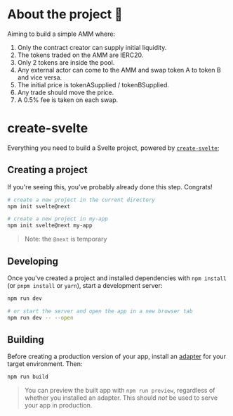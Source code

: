 # About the project 🍾

Aiming to build a simple AMM where: 
1. Only the contract creator can supply initial liquidity.
2. The tokens traded on the AMM are IERC20.
3. Only 2 tokens are inside the pool.
4. Any external actor can come to the AMM and swap token A to token B and vice versa.
5. The initial price is tokenASupplied / tokenBSupplied.
6. Any trade should move the price.
7.  A 0.5% fee is taken on each swap.








# create-svelte

Everything you need to build a Svelte project, powered by [`create-svelte`](https://github.com/sveltejs/kit/tree/master/packages/create-svelte);

## Creating a project

If you're seeing this, you've probably already done this step. Congrats!

```bash
# create a new project in the current directory
npm init svelte@next

# create a new project in my-app
npm init svelte@next my-app
```

> Note: the `@next` is temporary

## Developing

Once you've created a project and installed dependencies with `npm install` (or `pnpm install` or `yarn`), start a development server:

```bash
npm run dev

# or start the server and open the app in a new browser tab
npm run dev -- --open
```

## Building

Before creating a production version of your app, install an [adapter](https://kit.svelte.dev/docs#adapters) for your target environment. Then:

```bash
npm run build
```

> You can preview the built app with `npm run preview`, regardless of whether you installed an adapter. This should _not_ be used to serve your app in production.
